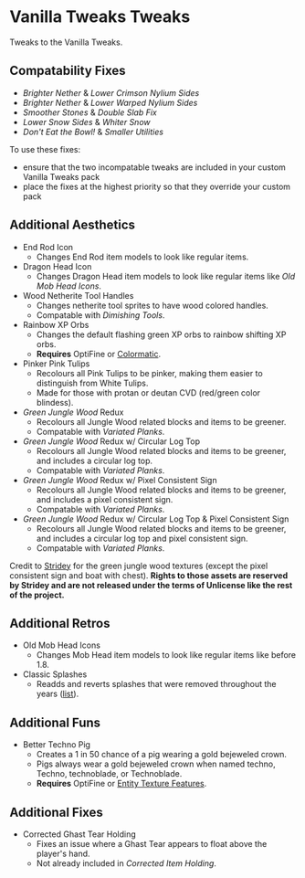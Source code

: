 # Vanilla Tweaks Tweaks

Tweaks to the Vanilla Tweaks.

## Compatability Fixes

- *Brighter Nether* & *Lower Crimson Nylium Sides*
- *Brighter Nether* & *Lower Warped Nylium Sides*
- *Smoother Stones* & *Double Slab Fix*
- *Lower Snow Sides* & *Whiter Snow*
- *Don't Eat the Bowl!* & *Smaller Utilities*

To use these fixes:
- ensure that the two incompatable tweaks are included in your custom Vanilla Tweaks pack
- place the fixes at the highest priority so that they override your custom pack

## Additional Aesthetics

- End Rod Icon
  - Changes End Rod item models to look like regular items.
- Dragon Head Icon
  - Changes Dragon Head item models to look like regular items like *Old Mob Head Icons*.
- Wood Netherite Tool Handles
  - Changes netherite tool sprites to have wood colored handles.
  - Compatable with *Dimishing Tools*.
- Rainbow XP Orbs
  - Changes the default flashing green XP orbs to rainbow shifting XP orbs.
  - **Requires** OptiFine or [Colormatic](https://modrinth.com/mod/colormatic).
- Pinker Pink Tulips
  - Recolours all Pink Tulips to be pinker, making them easier to distinguish from White Tulips.
  - Made for those with protan or deutan CVD (red/green color blindess).
- *Green Jungle Wood* Redux
  - Recolours all Jungle Wood related blocks and items to be greener.
  - Compatable with *Variated Planks*.
- *Green Jungle Wood* Redux w/ Circular Log Top
  - Recolours all Jungle Wood related blocks and items to be greener, and includes a circular log top.
  - Compatable with *Variated Planks*.
- *Green Jungle Wood* Redux w/ Pixel Consistent Sign
  - Recolours all Jungle Wood related blocks and items to be greener, and includes a pixel consistent sign.
  - Compatable with *Variated Planks*.
- *Green Jungle Wood* Redux w/ Circular Log Top & Pixel Consistent Sign
  - Recolours all Jungle Wood related blocks and items to be greener, and includes a circular log top and pixel consistent sign.
  - Compatable with *Variated Planks*.

Credit to [Stridey](https://www.planetminecraft.com/texture-pack/vt-green-jungle-wood/) for the green jungle wood textures (except the pixel consistent sign and boat with chest). **Rights to those assets are reserved by Stridey and are not released under the terms of Unlicense like the rest of the project.**

## Additional Retros

- Old Mob Head Icons
  - Changes Mob Head item models to look like regular items like before 1.8.
- Classic Splashes
  - Readds and reverts splashes that were removed throughout the years ([list](SPLASHES.md)).

## Additional Funs

- Better Techno Pig
  - Creates a 1 in 50 chance of a pig wearing a gold bejeweled crown.
  - Pigs always wear a gold bejeweled crown when named techno, Techno, technoblade, or Technoblade.
  - **Requires** OptiFine or [Entity Texture Features](https://modrinth.com/mod/entitytexturefeatures).

## Additional Fixes

- Corrected Ghast Tear Holding
  - Fixes an issue where a Ghast Tear appears to float above the player's hand.
  - Not already included in *Corrected Item Holding*.